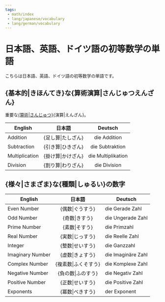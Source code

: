 ```yaml
---
tags:
 - math/index
 - lang/japanese/vocabulary
 - lang/german/vocabulary
---
```


# 日本語、英語、ドイツ語の初等数学の単語
こちらは日本語、英語、ドイツ語の初等数学の単語です。

## {基本的|きほんてき}な{算術演算|さんじゅつえんざん}
重要な[{算術|さんじゅつ}](算術.md){演算|えんざん}。

| English        | 日本語             |      Deutsch       |
| -------------- | ------------------ |:------------------:|
| Addition       | {足し算\|たしざん} |    die Addition    |
| Subtraction    | {引き算\|ひきざん} |  die Subtraktion   |
| Multiplication | {掛け算\|かけざん} | die Multiplikation |
| Division       | {割り算\|わりざん} |    die Division    |

## {様々|さまざま}な{種類|しゅるい}の数字

| English          |        日本語        | Deutsch            |
| ---------------- |:--------------------:| ------------------ |
| Even Number      |   {偶数\|ぐうすう}   | die Gerade Zahl    |
| Odd Number       |    {奇数\|きすう}    | die Ungerade Zahl  |
| Prime Number     |    {素数\|そすう}    | die Primzahl       |
| Real Number      |   {実数\|じっすう}   | die Reelle Zahl    |
| Integer          |   {整数\|せいすう}   | die Ganzzahl       |
| Imaginary Number |   {虚数\|きょすう}   | die Imaginäre Zahl |
| Complex Number   | {複素数\|ふくそすう} | die Komplexe Zahl  |
| Negative Number  |  {負の数\|ふのすう}  | die Negativ Zahl   |
| Positive Number  | {正数\|せいすう} | die Positive Zahl  |
| Exponents        |   {冪数\|べきすう}   | der Exponent       |